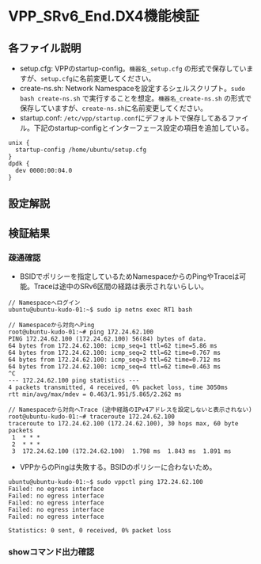 # VPP_SRv6_End.DX4機能検証

## 各ファイル説明
* setup.cfg: VPPのstartup-config。```機器名_setup.cfg``` の形式で保存していますが、```setup.cfg```に名前変更してください。
* create-ns.sh: Network Namespaceを設定するシェルスクリプト。```sudo bash create-ns.sh``` で実行することを想定。```機器名_create-ns.sh``` の形式で保存していますが、```create-ns.sh```に名前変更してください。
* startup.conf: ```/etc/vpp/startup.conf```にデフォルトで保存してあるファイル。下記のstartup-configとインターフェース設定の項目を追加している。
```
unix {
  startup-config /home/ubuntu/setup.cfg
}
dpdk {
  dev 0000:00:04.0
}
```

## 設定解説

## 検証結果

### 疎通確認
* BSIDでポリシーを指定しているためNamespaceからのPingやTraceは可能。Traceは途中のSRv6区間の経路は表示されないらしい。
```
// Namespaceへログイン
ubuntu@ubuntu-kudo-01:~$ sudo ip netns exec RT1 bash

// Namespaceから対向へPing
root@ubuntu-kudo-01:~# ping 172.24.62.100
PING 172.24.62.100 (172.24.62.100) 56(84) bytes of data.
64 bytes from 172.24.62.100: icmp_seq=1 ttl=62 time=5.86 ms
64 bytes from 172.24.62.100: icmp_seq=2 ttl=62 time=0.767 ms
64 bytes from 172.24.62.100: icmp_seq=3 ttl=62 time=0.712 ms
64 bytes from 172.24.62.100: icmp_seq=4 ttl=62 time=0.463 ms
^C
--- 172.24.62.100 ping statistics ---
4 packets transmitted, 4 received, 0% packet loss, time 3050ms
rtt min/avg/max/mdev = 0.463/1.951/5.865/2.262 ms

// Namespaceから対向へTrace (途中経路のIPv4アドレスを設定しないと表示されない)
root@ubuntu-kudo-01:~# traceroute 172.24.62.100
traceroute to 172.24.62.100 (172.24.62.100), 30 hops max, 60 byte packets
 1  * * *
 2  * * *
 3  172.24.62.100 (172.24.62.100)  1.798 ms  1.843 ms  1.891 ms
```

* VPPからのPingは失敗する。BSIDのポリシーに合わないため。
```
ubuntu@ubuntu-kudo-01:~$ sudo vppctl ping 172.24.62.100
Failed: no egress interface
Failed: no egress interface
Failed: no egress interface
Failed: no egress interface
Failed: no egress interface

Statistics: 0 sent, 0 received, 0% packet loss
```

### showコマンド出力確認

